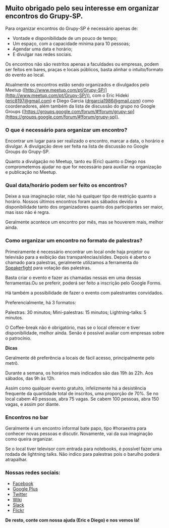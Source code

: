 ## Muito obrigado pelo seu interesse em organizar encontros do Grupy-SP.

Para organizar encontros do Grupy-SP é necessário apenas de:

* Vontade e disponibilidade de um pouco de tempo;
* Um espaço, com a capacidade mínima para 10 pessoas;
* Agendar uma data e horário;
* E divulgar nas redes sociais.

Os encontros não são restritos apenas a faculdades ou empresas, podem ser feitos em bares, praças e locais públicos, basta alinhar o intuito/formato do evento ao local.

Atualmente os encontros estão sendo organizados e divulgados pelo Meetup ([http://www.meetup.com/pt/Grupy-SP/](http://www.meetup.com/pt/Grupy-SP/)), com o Eric Hideki ([eric8197@gmail.com](mailto:eric8197@gmail.com)) e Diego Garcia ([drgarcia1986@gmail.com](mailto:drgarcia1986@gmail.com)) como coordenadores, além também da lista de discussão do grupo no Google Groups ([https://groups.google.com/forum/#!forum/grupy-sp](https://groups.google.com/forum/#!forum/grupy-sp)).

### O que é necessário para organizar um encontro?

Encontrar um lugar para ser realizado o encontro, marcar a data, o horário e divulgar. A divulgação deve ser feita na lista de discussão no Google Groups do Grupy-SP.

Quanto a divulgação no Meetup, tanto eu (Eric) quanto o Diego nos comprometemos ajudar no que for necessário para auxiliar na organização e publicação no Meetup.

### Qual data/horário podem ser feito os encontros?

Deixe a sua imaginação rolar, não há qualquer tipo de restrição quanto a horário. Nossos últimos encontros foram aos sábados devido a disponibilidade tanto dos organizadores quanto dos participantes ser maior, mas isso não é regra.

Geralmente acontece um encontro por mês, mas se houverem mais, melhor ainda.

### Como organizar um encontro no formato de palestras?

Primeiramente é necessário encontrar um local onde haja projetor ou televisão para a exibição das transparências/slides. Depois é aberto o chamado para palestras, geralmente utilizamos a ferramenta do [Speakerfight](http://speakerfight.com/) para votação das palestras.

Basta criar o evento e fazer as chamadas nessas em uma dessas ferramentas.Ou se preferir, poderá ser feito a inscrição pelo Google Forms.

Há também a possibilidade de fazer o evento com palestrantes convidados.

Preferencialmente, há 3 formatos:

Palestras: 30 minutos;
Mini-palestras: 15 minutos;
Lightning-talks: 5 minutos.

O Coffee-break não é obrigatório, mas se o local oferecer e tiver disponibilidade, melhor ainda. Senão é possível avaliar com empresas sobre o patrocínio.

**Dicas**

Geralmente dê preferência a locais de fácil acesso, principalmente pelo metrô.

Durante a semana, os horários mais indicados são das 19h às 22h. Aos sábados, das 9h às 12h.

Assim como qualquer evento gratuito, infelizmente há a desistência frequente da quantidade total de inscritos, uma proporção de 70%. Se no local cabem 40 pessoas, abra 75 vagas. Se cabem 100 pessoas, abra 150 vagas, e assim por diante.

### Encontros no bar

Geralmente é um encontro informal bate papo, tipo #horaextra para conhecer novas pessoas e discutir. Novamente, vai da sua imaginação como queira organizar.

Se o local tiver televisor com entrada para notebooks, é possível fazer uma rodada de lightning talks. Não indico para palestras pois o barulho poderá atrapalhar.

### Nossas redes sociais:

* [Facebook](https://www.facebook.com/grupysp)
* [Google Plus](https://plus.google.com/communities/117889929013238911492)
* [Twitter](https://twitter.com/grupysp)
* [Wiki](http://wiki.python.org.br/GrupySP)
* [Slack](https://grupysp.herokuapp.com/)
* [Flickr](https://www.flickr.com/photos/37128592@N03/albums)

**De resto, conte com nossa ajuda (Eric e Diego) e nos vemos lá!**

